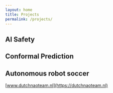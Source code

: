 ```yaml
---
layout: home
title: Projects
permalink: /projects/
---
```


## AI Safety


## Conformal Prediction


## Autonomous robot soccer
[www.dutchnaoteam.nl](https://dutchnaoteam.nl)